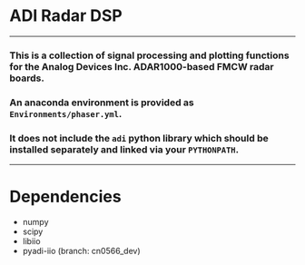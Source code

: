 # ADI Radar DSP

***

### This is a collection of signal processing and plotting functions for the Analog Devices Inc. ADAR1000-based FMCW radar boards. 

### An anaconda environment is provided as ```Environments/phaser.yml```. 
### It does not include the `adi` python library which should be installed separately and linked via your `PYTHONPATH`.  

***

# Dependencies
* numpy
* scipy
* libiio
* pyadi-iio (branch: cn0566_dev)